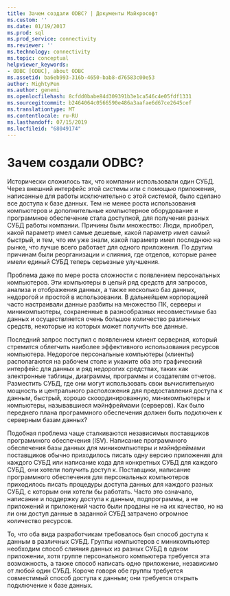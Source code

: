 ```yaml
---
title: Зачем создали ODBC? | Документы Майкрософт
ms.custom: ''
ms.date: 01/19/2017
ms.prod: sql
ms.prod_service: connectivity
ms.reviewer: ''
ms.technology: connectivity
ms.topic: conceptual
helpviewer_keywords:
- ODBC [ODBC], about ODBC
ms.assetid: ba6eb993-316b-4650-bab8-d76583c00e53
author: MightyPen
ms.author: genemi
ms.openlocfilehash: 8cfdd0babe84d309391b3e1ca546c4e05fdf1331
ms.sourcegitcommit: b2464064c0566590e486a3aafae6d67ce2645cef
ms.translationtype: MT
ms.contentlocale: ru-RU
ms.lasthandoff: 07/15/2019
ms.locfileid: "68049174"
---
```

# <a name="why-was-odbc-created"></a>Зачем создали ODBC?
Исторически сложилось так, что компании использовали один СУБД. Через внешний интерфейс этой системы или с помощью приложения, написанные для работы исключительно с этой системой, было сделано все доступа к базе данных. Тем не менее роста использования компьютеров и дополнительные компьютерное оборудование и программное обеспечение стала доступной, для получения разных СУБД работы компании. Причины были множество: Люди, приобрел, какой параметр имел самые дешевые, какой параметр имел самый быстрый, и тем, что им уже знали, какой параметр имел последнюю на рынке, что лучше всего работает для одного приложения. По другим причинам были реорганизации и слияния, где отделов, которые ранее имели единый СУБД теперь серьезные улучшения.  
  
 Проблема даже по мере роста сложности с появлением персональных компьютеров. Эти компьютеры в целый ряд средств для запросов, анализа и отображения данных, а также несколько баз данных, недорогой и простой в использовании. В дальнейшем корпорацией часто настраивали данные разбиты на множество ПК, серверы и миникомпьютеры, сохраненные в разнообразных несовместимые баз данных и осуществляется очень большое количество различных средств, некоторые из которых может получить все данные.  
  
 Последний запрос поступил с появлением клиент серверная, который стремится облегчить наиболее эффективного использования ресурсов компьютера. Недорогое персональные компьютеры (клиенты) располагаются на рабочем столе и укажите оба это графический интерфейс для данных и ряд недорогих средствах, таких как электронные таблицы, диаграммы, программы и создателям отчетов. Разместить СУБД, где они могут использовать свои вычислительную мощность и центрального расположения для предоставления доступа к данным, быстрый, хорошо скоординированную, миникомпьютеры и компьютеры, называвшиеся мэйнфреймами (серверов). Как было переднего плана программного обеспечения должен быть подключен к серверным базам данных?  
  
 Подобная проблема чаще сталкиваются независимых поставщиков программного обеспечения (ISV). Написание программного обеспечения базы данных для миникомпьютеры и мэйнфреймами поставщиков обычно приходилось писать одну версию приложения для каждого СУБД или написание кода для конкретных СУБД для каждого СУБД, они хотели получить доступ к. Поставщики, написание программного обеспечения для персональных компьютеров приходилось писать процедуры доступа данных для каждого разных СУБД, с которым они хотели бы работать. Часто это означало, написание и поддержку доступа к данным, подпрограммы, а не приложений и приложений часто были проданы не на их качество, но на ли они доступ данные в заданной СУБД затрачено огромное количество ресурсов.  
  
 То, что оба вида разработчикам требовалось был способ доступа к данным в различных СУБД. Группы компьютеров с миникомпьютер необходим способ слияния данных из разных СУБД в одном приложении, хотя группе персонального компьютера требуется эта возможность, а также способ написать одно приложение, независимо от любой один СУБД. Короче говоря обе группы требуется совместимый способ доступа к данным; они требуется открыть подключение к базе данных.
